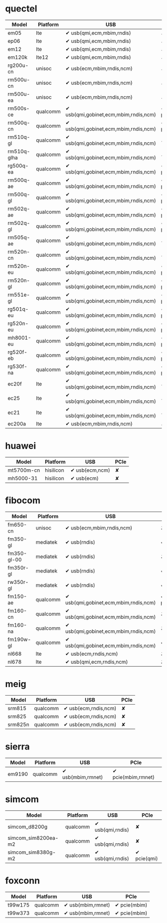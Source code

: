 # quectel
Model | Platform | USB  | PCIe 
--- | --- | --- | ---
em05 | lte |✔ usb(qmi,ecm,mbim,rndis) | ✘
ep06 | lte |✔ usb(qmi,ecm,mbim,rndis) | ✘
em12 | lte |✔ usb(qmi,ecm,mbim,rndis) | ✘
em120k | lte12 |✔ usb(qmi,ecm,mbim,rndis) | ✘
rg200u-cn | unisoc |✔ usb(ecm,mbim,rndis,ncm) | ✘
rm500u-cn | unisoc |✔ usb(ecm,mbim,rndis,ncm) | ✘
rm500u-ea | unisoc |✔ usb(ecm,mbim,rndis,ncm) | ✘
rm500s-ce | qualcomm |✔ usb(qmi,gobinet,ecm,mbim,rndis,ncm) | ✔ pcie(qmi,gobinet,mbim)
rm500q-cn | qualcomm |✔ usb(qmi,gobinet,ecm,mbim,rndis,ncm) | ✔ pcie(qmi,gobinet,mbim)
rm510q-gl | qualcomm |✔ usb(qmi,gobinet,ecm,mbim,rndis,ncm) | ✘
rm510q-glha | qualcomm |✔ usb(qmi,gobinet,ecm,mbim,rndis,ncm) | ✘
rg500q-ea | qualcomm |✔ usb(qmi,gobinet,ecm,mbim,rndis,ncm) | ✔ pcie(qmi,gobinet,mbim)
rm500q-ae | qualcomm |✔ usb(qmi,gobinet,ecm,mbim,rndis,ncm) | ✔ pcie(qmi,gobinet,mbim)
rm500q-gl | qualcomm |✔ usb(qmi,gobinet,ecm,mbim,rndis,ncm) | ✔ pcie(qmi,gobinet,mbim)
rm502q-ae | qualcomm |✔ usb(qmi,gobinet,ecm,mbim,rndis,ncm) | ✔ pcie(qmi,gobinet,mbim)
rm502q-gl | qualcomm |✔ usb(qmi,gobinet,ecm,mbim,rndis,ncm) | ✔ pcie(qmi,gobinet,mbim)
rm505q-ae | qualcomm |✔ usb(qmi,gobinet,ecm,mbim,rndis,ncm) | ✘
rm520n-cn | qualcomm |✔ usb(qmi,gobinet,ecm,mbim,rndis,ncm) | ✘
rm520n-eu | qualcomm |✔ usb(qmi,gobinet,ecm,mbim,rndis,ncm) | ✔ pcie(qmi,gobinet,mbim)
rm520n-gl | qualcomm |✔ usb(qmi,gobinet,ecm,mbim,rndis,ncm) | ✔ pcie(qmi,gobinet,mbim)
rm551e-gl | qualcomm |✔ usb(qmi,gobinet,ecm,mbim,rndis,ncm) | ✔ pcie(qmi,gobinet,mbim)
rg501q-eu | qualcomm |✔ usb(qmi,gobinet,ecm,mbim,rndis,ncm) | ✔ pcie(qmi,gobinet,mbim)
rg520n-eu | qualcomm |✔ usb(qmi,gobinet,ecm,mbim,rndis,ncm) | ✔ pcie(qmi,gobinet,mbim)
mh8001-eu | qualcomm |✔ usb(qmi,gobinet,ecm,mbim,rndis,ncm) | ✔ pcie(qmi,gobinet,mbim)
rg520f-eb | qualcomm |✔ usb(qmi,gobinet,ecm,mbim,rndis,ncm) | ✔ pcie(qmi,gobinet,mbim)
rg530f-na | qualcomm |✔ usb(qmi,gobinet,ecm,mbim,rndis,ncm) | ✔ pcie(qmi,gobinet,mbim)
ec20f | lte |✔ usb(qmi,gobinet,ecm,mbim,rndis,ncm) | ✘
ec25 | lte |✔ usb(qmi,gobinet,ecm,mbim,rndis,ncm) | ✘
ec21 | lte |✔ usb(qmi,gobinet,ecm,mbim,rndis,ncm) | ✘
ec200a | lte |✔ usb(ecm,mbim,rndis,ncm) | ✘

# huawei
Model | Platform | USB  | PCIe 
--- | --- | --- | ---
mt5700m-cn | hisilicon |✔ usb(ecm,ncm) | ✘
mh5000-31 | hisilicon |✔ usb(ecm) | ✘

# fibocom
Model | Platform | USB  | PCIe 
--- | --- | --- | ---
fm650-cn | unisoc |✔ usb(ecm,mbim,rndis,ncm) | ✘
fm350-gl | mediatek |✔ usb(rndis) | ✔ pcie(mbim)
fm350-gl-00 | mediatek |✔ usb(rndis) | ✘
fm350r-gl | mediatek |✔ usb(rndis) | ✔ pcie(mbim)
rw350r-gl | mediatek |✔ usb(rndis) | ✔ pcie(mbim)
fm150-ae | qualcomm |✔ usb(qmi,gobinet,ecm,mbim,rndis,ncm) | ✔ pcie(qmi,mbim)
fm160-cn | qualcomm |✔ usb(qmi,gobinet,ecm,mbim,rndis,ncm) | ✘
fm160-na | qualcomm |✔ usb(qmi,gobinet,ecm,mbim,rndis,ncm) | ✘
fm190w-gl | qualcomm |✔ usb(qmi,gobinet,ecm,mbim,rndis,ncm) | ✔ pcie(qmi)
nl668 | lte |✔ usb(ecm,rndis,ncm) | ✘
nl678 | lte |✔ usb(qmi,ecm,rndis,ncm) | ✘

# meig
Model | Platform | USB  | PCIe 
--- | --- | --- | ---
srm815 | qualcomm |✔ usb(ecm,rndis,ncm) | ✘
srm825 | qualcomm |✔ usb(ecm,rndis,ncm) | ✘
srm825n | qualcomm |✔ usb(ecm,rndis,ncm) | ✘

# sierra
Model | Platform | USB  | PCIe 
--- | --- | --- | ---
em9190 | qualcomm |✔ usb(mbim,rmnet) | ✔ pcie(mbim,rmnet)

# simcom
Model | Platform | USB  | PCIe 
--- | --- | --- | ---
simcom_d8200g | qualcomm |✔ usb(qmi,rndis) | ✘
simcom_sim8200ea-m2 | qualcomm |✔ usb(qmi,rndis) | ✘
simcom_sim8380g-m2 | qualcomm |✔ usb(qmi,rndis) | ✔ pcie(qmi)

# foxconn
Model | Platform | USB  | PCIe 
--- | --- | --- | ---
t99w175 | qualcomm |✔ usb(mbim,rmnet) | ✔ pcie(mbim)
t99w373 | qualcomm |✔ usb(mbim,rmnet) | ✔ pcie(mbim)
